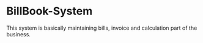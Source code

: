 # BillBook-System
This system is basically maintaining bills, invoice and calculation part of the business.
